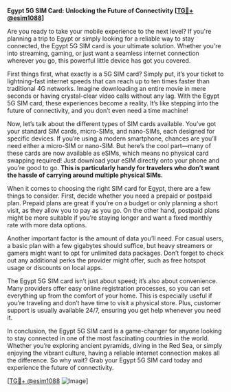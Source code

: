 **Egypt 5G SIM Card: Unlocking the Future of Connectivity [[TG💪+ @esim1088](https://t.me/s/esim1088)]**

Are you ready to take your mobile experience to the next level? If you're planning a trip to Egypt or simply looking for a reliable way to stay connected, the Egypt 5G SIM card is your ultimate solution. Whether you're into streaming, gaming, or just want a seamless internet connection wherever you go, this powerful little device has got you covered.

First things first, what exactly is a 5G SIM card? Simply put, it’s your ticket to lightning-fast internet speeds that can reach up to ten times faster than traditional 4G networks. Imagine downloading an entire movie in mere seconds or having crystal-clear video calls without any lag. With the Egypt 5G SIM card, these experiences become a reality. It’s like stepping into the future of connectivity, and you don’t even need a time machine!

Now, let’s talk about the different types of SIM cards available. You’ve got your standard SIM cards, micro-SIMs, and nano-SIMs, each designed for specific devices. If you’re using a modern smartphone, chances are you’ll need either a micro-SIM or nano-SIM. But here’s the cool part—many of these cards are now available as eSIMs, which means no physical card swapping required! Just download your eSIM directly onto your phone and you’re good to go. **This is particularly handy for travelers who don’t want the hassle of carrying around multiple physical SIMs.**

When it comes to choosing the right SIM card for Egypt, there are a few things to consider. First, decide whether you need a prepaid or postpaid plan. Prepaid plans are great if you’re on a budget or only planning a short visit, as they allow you to pay as you go. On the other hand, postpaid plans might be more suitable if you’re staying longer and want a fixed monthly rate with more data options.

Another important factor is the amount of data you’ll need. For casual users, a basic plan with a few gigabytes should suffice, but heavy streamers or gamers might want to opt for unlimited data packages. Don’t forget to check out any additional perks the provider might offer, such as free hotspot usage or discounts on local apps.

The Egypt 5G SIM card isn’t just about speed; it’s also about convenience. Many providers offer easy online registration processes, so you can set everything up from the comfort of your home. This is especially useful if you’re traveling and don’t have time to visit a physical store. Plus, customer support is usually available 24/7, ensuring you get help whenever you need it.

In conclusion, the Egypt 5G SIM card is a game-changer for anyone looking to stay connected in one of the most fascinating countries in the world. Whether you’re exploring ancient pyramids, diving in the Red Sea, or simply enjoying the vibrant culture, having a reliable internet connection makes all the difference. So why wait? Grab your Egypt 5G SIM card today and experience the future of connectivity. 

[[TG💪+ @esim1088](https://t.me/s/esim1088) ![Image](https://i.postimg.cc/Y0z9fWf4/image.png)]